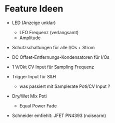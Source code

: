 Feature Ideen
=============

* LED (Anzeige unklar)
    - LFO Frequenz (verlangsamt)
    - Amplitude
* Schutzschaltungen für alle I/Os + Strom
* DC Offset-Entfernungs-Kondensatoren für I/Os
* 1 V/Okt CV Input für Sampling Frequenz
* Trigger Input für S&H
    - was passiert mit Samplerate Poti/CV Input ?
* Dry/Wet Mix Poti
    - Equal Power Fade

* Schneider emfiehlt: JFET PN4393 (noisearm)
